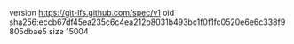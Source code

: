 version https://git-lfs.github.com/spec/v1
oid sha256:eccb67df45ea235c6c4ea212b8031b493bc1f0f1fc0520e6e6c338f9805dbae5
size 15004
